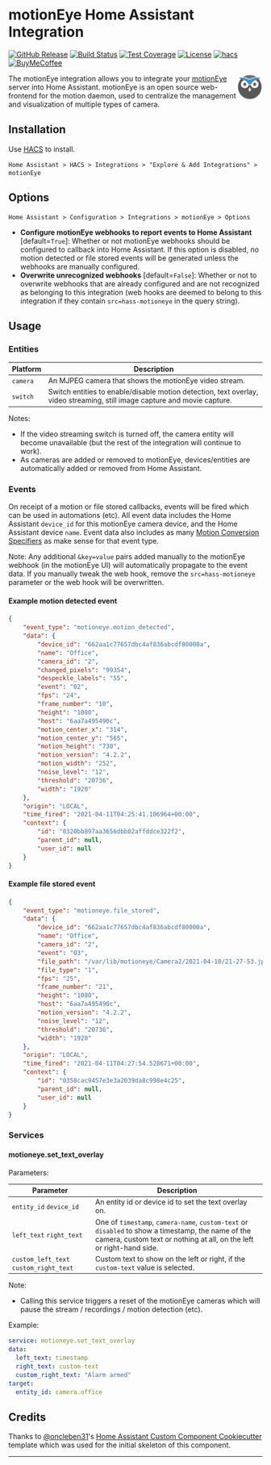 # motionEye Home Assistant Integration

[![GitHub Release][releases_badge]][releases]
[![Build Status][build_badge]][build]
[![Test Coverage][coverage_badge]][coverage]
[![License][license_badge]](LICENSE)
[![hacs][hacs_badge]][hacs]
[![BuyMeCoffee][buymecoffee_badge]][buymecoffee]

<img src="https://github.com/dermotduffy/hass-motioneye/blob/main/motioneye.png"
     alt="motionEye icon"
     width="10%"
     align="right" />

The motionEye integration allows you to integrate your
[motionEye](https://github.com/ccrisan/motioneye) server into Home Assistant. motionEye
is an open source web-frontend for the motion daemon, used to centralize the management
and visualization of multiple types of camera.

## Installation

Use [HACS](https://hacs.xyz/) to install.

```
Home Assistant > HACS > Integrations > "Explore & Add Integrations" > motionEye
```

<a name="options"></a>
## Options

```
Home Assistant > Configuration > Integrations > motionEye > Options
```

* **Configure motionEye webhooks to report events to Home Assistant** [default=`True`]:
  Whether or not motionEye webhooks should be configured to callback into Home
  Assistant. If this option is disabled, no motion detected or file stored events will
  be generated unless the webhooks are manually configured.
* **Overwrite unrecognized webhooks** [default=`False`]: Whether or not to overwrite
  webhooks that are already configured and are not recognized as belonging to this
  integration (web hooks are deemed to belong to this integration if they contain
  `src=hass-motioneye` in the query string).

## Usage

### Entities

| Platform        | Description                                                               |
| --------------- | ------------------------------------------------------------------------- |
| `camera`        | An MJPEG camera that shows the motionEye video stream.                     |
| `switch`        | Switch entities to enable/disable motion detection, text overlay, video streaming, still image capture and movie capture. |

Notes:
   * If the video streaming switch is turned off, the camera entity will become unavailable (but the rest of the integration will continue to work).
   * As cameras are added or removed to motionEye, devices/entities are automatically added or removed from Home Assistant.

### Events

On receipt of a motion or file stored callbacks, events will be fired which can be used
in automations (etc). All event data includes the Home Assistant `device_id` for this
motionEye camera device, and the Home Assistant device `name`. Event data also includes
as many [Motion Conversion
Specifiers](https://motion-project.github.io/motion_config.html#conversion_specifiers)
as make sense for that event type.

Note: Any additional `&key=value` pairs added manually to the motionEye webhook (in the
motionEye UI) will automatically propagate to the event data. If you manually tweak the
web hook, remove the `src=hass-motioneye` parameter or the web hook will be overwritten.
#### Example motion detected event

```json
{
    "event_type": "motioneye.motion_detected",
    "data": {
        "device_id": "662aa1c77657dbc4af836abcdf80000a",
        "name": "Office",
        "camera_id": "2",
        "changed_pixels": "99354",
        "despeckle_labels": "55",
        "event": "02",
        "fps": "24",
        "frame_number": "10",
        "height": "1080",
        "host": "6aa7a495490c",
        "motion_center_x": "314",
        "motion_center_y": "565",
        "motion_height": "730",
        "motion_version": "4.2.2",
        "motion_width": "252",
        "noise_level": "12",
        "threshold": "20736",
        "width": "1920"
    },
    "origin": "LOCAL",
    "time_fired": "2021-04-11T04:25:41.106964+00:00",
    "context": {
        "id": "0320bb897aa3656dbb02affddce322f2",
        "parent_id": null,
        "user_id": null
    }
}
```

#### Example file stored event

```json
{
    "event_type": "motioneye.file_stored",
    "data": {
        "device_id": "662aa1c77657dbc4af836abcdf80000a",
        "name": "Office",
        "camera_id": "2",
        "event": "03",
        "file_path": "/var/lib/motioneye/Camera2/2021-04-10/21-27-53.jpg",
        "file_type": "1",
        "fps": "25",
        "frame_number": "21",
        "height": "1080",
        "host": "6aa7a495490c",
        "motion_version": "4.2.2",
        "noise_level": "12",
        "threshold": "20736",
        "width": "1920"
    },
    "origin": "LOCAL",
    "time_fired": "2021-04-11T04:27:54.528671+00:00",
    "context": {
        "id": "0358cac9457e3e3a2039da8c998e4c25",
        "parent_id": null,
        "user_id": null
    }
}
```

### Services

#### motioneye.set_text_overlay

Parameters:

| Parameter       | Description                                                               |
| --------------- | ------------------------------------------------------------------------- |
| `entity_id` `device_id` |An entity id or device id to set the text overlay on.|
| `left_text` `right_text`| One of `timestamp`, `camera-name`, `custom-text` or `disabled` to show a timestamp, the  name of the camera, custom text or nothing at all, on the left or right-hand side.|
| `custom_left_text` `custom_right_text`| Custom text to show on the left or right, if the `custom-text` value is selected.|

Note:
   * Calling this service triggers a reset of the motionEye cameras which will pause the stream / recordings / motion detection (etc).

Example:

```yaml
service: motioneye.set_text_overlay
data:
  left_text: timestamp
  right_text: custom-text
  custom_right_text: "Alarm armed"
target:
  entity_id: camera.office
```

## Credits

Thanks to [@oncleben31](https://github.com/oncleben31)'s [Home Assistant Custom
Component
Cookiecutter](https://github.com/oncleben31/cookiecutter-homeassistant-custom-component)
template which was used for the initial skeleton of this component.

---

[build_badge]: https://img.shields.io/github/workflow/status/dermotduffy/hass-motioneye/Build?style=flat-square
[build]: https://github.com/dermotduffy/hass-motioneye/actions/workflows/tests.yaml
[coverage_badge]: https://img.shields.io/codecov/c/gh/dermotduffy/hass-motioneye?style=flat-square
[coverage]: https://app.codecov.io/gh/dermotduffy/hass-motioneye/
[integration_blueprint]: https://github.com/custom-components/integration_blueprint
[black]: https://github.com/psf/black
[buymecoffee]: https://www.buymeacoffee.com/dermotdu
[buymecoffee_badge]: https://img.shields.io/badge/buy%20me%20a%20coffee-donate-yellow.svg?style=flat-square
[hacs]: https://hacs.xyz
[hacs_badge]: https://img.shields.io/badge/HACS-Custom-orange.svg?style=flat-square
[motioneyelogo]: motioneye.png
[license_badge]: https://img.shields.io/github/license/dermotduffy/hass-motioneye.svg?style=flat-square
[releases_badge]: https://img.shields.io/github/release/dermotduffy/hass-motioneye.svg?style=flat-square
[releases]: https://github.com/dermotduffy/hass-motioneye/releases
